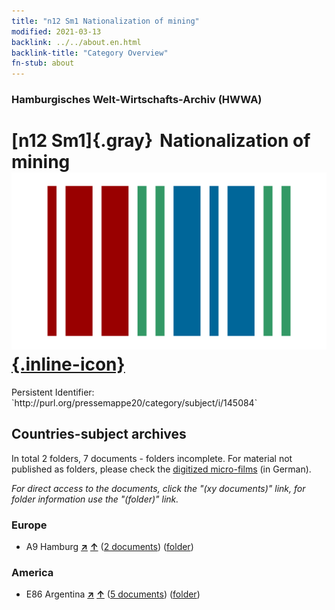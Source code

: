 ```yaml
---
title: "n12 Sm1 Nationalization of mining"
modified: 2021-03-13
backlink: ../../about.en.html
backlink-title: "Category Overview"
fn-stub: about
---
```


### Hamburgisches Welt-Wirtschafts-Archiv (HWWA)

# [n12 Sm1]{.gray}&#8201; Nationalization of mining &#160; [![Wikidata](/images/Wikidata-logo.svg "Wikidata"){.inline-icon}](http://www.wikidata.org/entity/Q104710552)

<div class="hint">Persistent Identifier: `http://purl.org/pressemappe20/category/subject/i/145084`</div>







## Countries-subject archives





In total 2 folders, 7 documents - folders incomplete.
For material not published as folders, please check the [digitized micro-films](/film/h1_sh.de.html) (in German).

_For direct access to the documents, click the "(xy documents)" link, for folder information use the "(folder)" link._



### Europe

- A9 Hamburg [**&nearr;**](../../../geo/i/140905/about.en.html "Hamburg (all folders)") [**&uarr;**](../../../geo/about.en.html#A9 "Country category system") (<a href="https://pm20.zbw.eu/iiifview/folder/sh/140905,145084" title="about: Hamburg : Nationalization of mining" target="_blank">2 documents</a>) ([folder](../../../../folder/sh/1409xx/140905/1450xx/145084/about.en.html))

### America

- E86 Argentina [**&nearr;**](../../../geo/i/141692/about.en.html "Argentina (all folders)") [**&uarr;**](../../../geo/about.en.html#E86 "Country category system") (<a href="https://pm20.zbw.eu/iiifview/folder/sh/141692,145084" title="about: Argentina : Nationalization of mining" target="_blank">5 documents</a>) ([folder](../../../../folder/sh/1416xx/141692/1450xx/145084/about.en.html))








